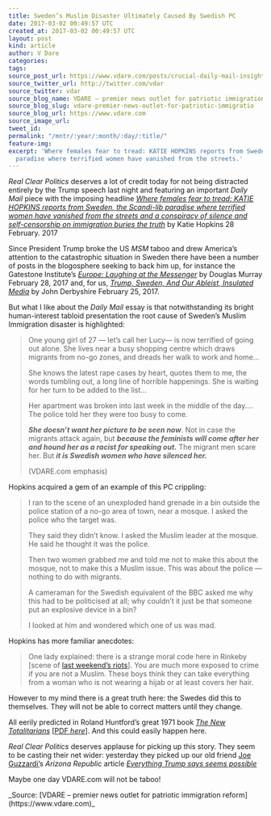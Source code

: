 ```yaml
---
title: Sweden’s Muslim Disaster Ultimately Caused By Swedish PC
date: 2017-03-02 00:49:57 UTC
created_at: 2017-03-02 00:49:57 UTC
layout: post
kind: article
author: V Dare
categories: 
tags: 
source_post_url: https://www.vdare.com/posts/crucial-daily-mail-insight-swedens-muslim-disaster-ultimately-caused-by-swedish-pc
source_twitter_url: http://twitter.com/vdar
source_twitter: vdar
source_blog_name: VDARE – premier news outlet for patriotic immigration reform
source_blog_slug: vdare-premier-news-outlet-for-patriotic-immigratio
source_blog_url: https://www.vdare.com
source_image_url: 
tweet_id: 
permalink: "/mntr/:year/:month/:day/:title/"
feature-img: 
excerpt: 'Where females fear to tread: KATIE HOPKINS reports from Sweden, the Scandi-lib
  paradise where terrified women have vanished from the streets.'
---
```

<div class="pf-content">

_Real Clear Politics_ deserves a lot of credit today for not being distracted entirely by the Trump speech last night and featuring an important _Daily Mail_ piece with the imposing headline [_Where females fear to tread: KATIE HOPKINS reports from Sweden, the Scandi-lib paradise where terrified women have vanished from the streets and a conspiracy of silence and self-censorship on immigration buries the truth_](http://www.dailymail.co.uk/news/article-4269576/KATIE-HOPKINS-reports-Scandi-lib-paradise-Sweden.html) by Katie Hopkins 28 February. 2017  

Since President Trump broke the US _MSM_ taboo and drew America’s attention to the catastrophic situation in Sweden there have been a number of posts in the blogosphere seeking to back him up, for instance the Gatestone Institute’s [_Europe: Laughing at the Messenger_](https://www.gatestoneinstitute.org/9988/sweden-trump) by Douglas Murray February 28, 2017 and, for us, [_Trump, Sweden, And Our Ableist, Insulated Media_](http://www.vdare.com/articles/trump-sweden-and-our-ableist-insulated-media) by John Derbyshire February 25, 2017.

But what I like about the _Daily Mail_ essay is that notwithstanding its bright human-interest tabloid presentation the root cause of Sweden’s Muslim Immigration disaster is highlighted:

> One young girl of 27 — let’s call her Lucy— is now terrified of going out alone. She lives near a busy shopping centre which draws migrants from no-go zones, and dreads her walk to work and home…
> 
> She knows the latest rape cases by heart, quotes them to me, the words tumbling out, a long line of horrible happenings. She is waiting for her turn to be added to the list…
> 
> Her apartment was broken into last week in the middle of the day…. The police told her they were too busy to come.
> 
> **_She doesn’t want her picture to be seen now_**. Not in case the migrants attack again, but _**because the feminists will come after her and hound her as a racist for speaking out.**_ The migrant men scare her. But _**it is Swedish women who have silenced her.**_
> 
> (VDARE.com emphasis)

Hopkins acquired a gem of an example of this PC crippling:

> I ran to the scene of an unexploded hand grenade in a bin outside the police station of a no-go area of town, near a mosque. I asked the police who the target was.
> 
> They said they didn’t know. I asked the Muslim leader at the mosque. He said he thought it was the police.
> 
> Then two women grabbed me and told me not to make this about the mosque, not to make this a Muslim issue. This was about the police — nothing to do with migrants.
> 
> A cameraman for the Swedish equivalent of the BBC asked me why this had to be politicised at all; why couldn’t it just be that someone put an explosive device in a bin?
> 
> I looked at him and wondered which one of us was mad.

Hopkins has more familiar anecdotes:

> One lady explained: there is a strange moral code here in Rinkeby [scene of [last weekend’s riots](http://www.vdare.com/posts/huge-immigrant-riots-break-out-in-perfectly-safe-sweden)]. You are much more exposed to crime if you are not a Muslim. These boys think they can take everything from a woman who is not wearing a hijab or at least covers her hair.

However to my mind there is a great truth here: the Swedes did this to themselves. They will not be able to correct matters until they change.

All eerily predicted in Roland Huntford’s great 1971 book [_The New Totalitarians_](https://en.wikipedia.org/wiki/The_New_Totalitarians) [[PDF _here_](http://eindtijdinbeeld.nl/EiB-Bibliotheek/Boeken/The_New_Totalitarians__Brave_New_Sweden___1980_.pdf)]. And this could easily happen here.

_Real Clear Politics_ deserves applause for picking up this story. They seem to be casting their net wider: yesterday they picked up our old friend [Joe Guzzardi’](http://www.vdare.com/users/joe-guzzardi)s _Arizona Republic_ article _[Everything Trump says seems possible](http://www.azcentral.com/story/opinion/op-ed/2017/02/28/trump-agenda/98403550/)_

Maybe one day VDARE.com will not be taboo!

</div>

<div class="">_Source: [VDARE – premier news outlet for patriotic immigration reform](https://www.vdare.com)_</div>